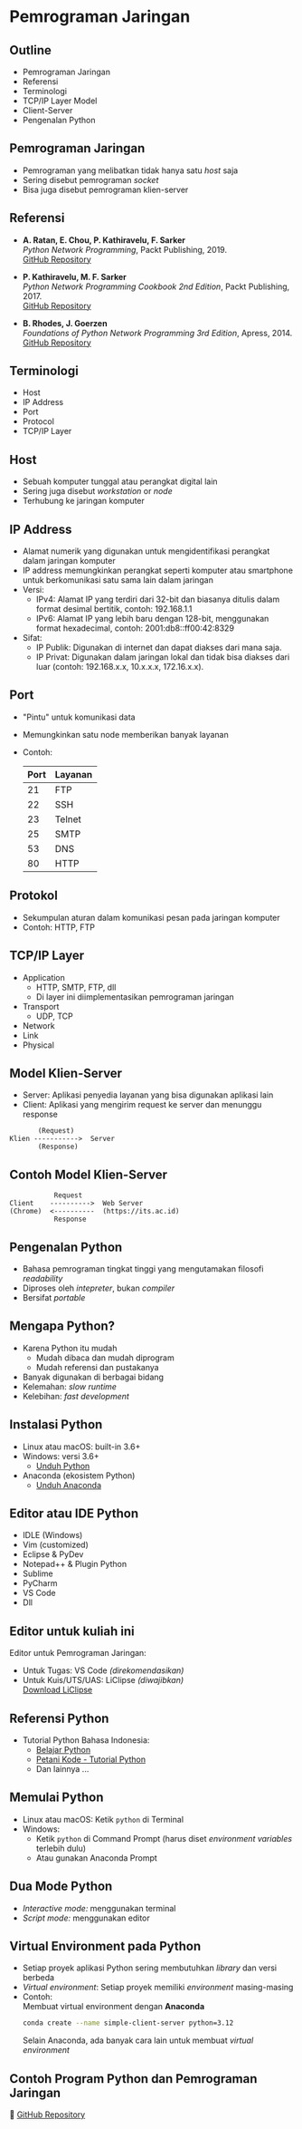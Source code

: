 # Pemrograman Jaringan  

## Outline  
- Pemrograman Jaringan  
- Referensi  
- Terminologi  
- TCP/IP Layer Model  
- Client-Server  
- Pengenalan Python  

## Pemrograman Jaringan  
- Pemrograman yang melibatkan tidak hanya satu *host* saja 
- Sering disebut pemrograman *socket*
- Bisa juga disebut pemrograman klien-server

## Referensi  
- **A. Ratan, E. Chou, P. Kathiravelu, F. Sarker**  
  *Python Network Programming*, Packt Publishing, 2019.  
  [GitHub Repository](https://github.com/PacktPublishing/Python-Network-Programming)  

- **P. Kathiravelu, M. F. Sarker**  
  *Python Network Programming Cookbook 2nd Edition*, Packt Publishing, 2017.  
  [GitHub Repository](https://github.com/PacktPublishing/Python-Network-Programming-Cookbook-Second-Edition)  

- **B. Rhodes, J. Goerzen**  
  *Foundations of Python Network Programming 3rd Edition*, Apress, 2014.  
  [GitHub Repository](https://github.com/brandon-rhodes/fopnp)  

## Terminologi  
- Host
- IP Address
- Port  
- Protocol
- TCP/IP Layer

## Host  
- Sebuah komputer tunggal atau perangkat digital lain
- Sering juga disebut *workstation* or *node*
- Terhubung ke jaringan komputer

## IP Address  
- Alamat numerik yang digunakan untuk mengidentifikasi perangkat dalam jaringan komputer
- IP address memungkinkan perangkat seperti komputer atau smartphone untuk berkomunikasi satu sama lain dalam jaringan 
- Versi:
	- IPv4: Alamat IP yang terdiri dari 32-bit dan biasanya ditulis dalam format desimal bertitik, contoh: 192.168.1.1
	- IPv6: Alamat IP yang lebih baru dengan 128-bit, menggunakan format hexadecimal, contoh: 2001:db8::ff00:42:8329
- Sifat:
	- IP Publik: Digunakan di internet dan dapat diakses dari mana saja.
	- IP Privat: Digunakan dalam jaringan lokal dan tidak bisa diakses dari luar (contoh: 192.168.x.x, 10.x.x.x, 172.16.x.x).

## Port  
- "Pintu" untuk komunikasi data
- Memungkinkan satu node memberikan banyak layanan  
- Contoh:

  | Port | Layanan |
  |------|---------|
  | 21   | FTP     |
  | 22   | SSH     |
  | 23   | Telnet  |
  | 25   | SMTP    |
  | 53   | DNS     |
  | 80   | HTTP    |

## Protokol  
- Sekumpulan aturan dalam komunikasi pesan pada jaringan komputer
- Contoh: HTTP, FTP

## TCP/IP Layer  
- Application
  - HTTP, SMTP, FTP, dll
  - Di layer ini diimplementasikan pemrograman jaringan
- Transport
  - UDP, TCP
- Network
- Link
- Physical

## Model Klien-Server  
- Server: Aplikasi penyedia layanan yang bisa digunakan aplikasi lain  
- Client: Aplikasi yang mengirim request ke server dan menunggu response  

```
       (Request)
Klien ----------->  Server  
       (Response)  
```

## Contoh Model Klien-Server  

```
           Request
Client    ---------->  Web Server  
(Chrome)  <----------  (https://its.ac.id)  
           Response
```

## Pengenalan Python  
- Bahasa pemrograman tingkat tinggi yang mengutamakan filosofi *readability*
- Diproses oleh *intepreter*, bukan *compiler*
- Bersifat *portable*

## Mengapa Python?
- Karena Python itu mudah
  - Mudah dibaca dan mudah diprogram
  - Mudah referensi dan pustakanya
- Banyak digunakan di berbagai bidang
- Kelemahan: *slow runtime*
- Kelebihan: *fast development*

## Instalasi Python  
- Linux atau macOS: built-in 3.6+
- Windows: versi 3.6+
  - [Unduh Python](https://www.python.org/downloads/)
- Anaconda (ekosistem Python)
  - [Unduh Anaconda](https://docs.anaconda.com/anaconda/install/windows/)

## Editor atau IDE Python  
- IDLE (Windows)
- Vim (customized)
- Eclipse & PyDev
- Notepad++ & Plugin Python 
- Sublime
- PyCharm
- VS Code
- Dll 

## Editor untuk kuliah ini
Editor untuk Pemrograman Jaringan:
- Untuk Tugas: VS Code *(direkomendasikan)*  
- Untuk Kuis/UTS/UAS: LiClipse *(diwajibkan)*  
  [Download LiClipse](https://www.liclipse.com/download.html)  

## Referensi Python  
- Tutorial Python Bahasa Indonesia:  
  - [Belajar Python](https://belajarpython.com/)  
  - [Petani Kode - Tutorial Python](https://www.petanikode.com/tutorial/python/)  
  - Dan lainnya ...

## Memulai Python  
- Linux atau macOS: Ketik `python` di Terminal  
- Windows:
  - Ketik `python` di Command Prompt (harus diset *environment variables* terlebih dulu)  
  - Atau gunakan Anaconda Prompt  

## Dua Mode Python
- *Interactive mode:* menggunakan terminal
- *Script mode:* menggunakan editor

## Virtual Environment pada Python  
- Setiap proyek aplikasi Python sering membutuhkan *library* dan versi berbeda 
- *Virtual environment*: Setiap proyek memiliki *environment* masing-masing  
- Contoh:  
  Membuat virtual environment dengan **Anaconda**  
  ```sh
  conda create --name simple-client-server python=3.12
  ```
  Selain Anaconda, ada banyak cara lain untuk membuat *virtual environment*  

## Contoh Program Python dan Pemrograman Jaringan 
🔗 [GitHub Repository](https://github.com/PacktPublishing/Python-Network-Programming)  
